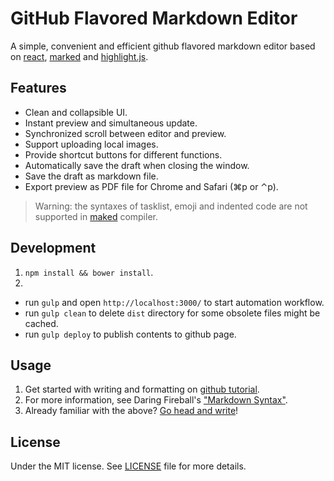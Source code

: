 # GitHub Flavored Markdown Editor
A simple, convenient and efficient github flavored markdown editor based on [react](https://github.com/facebook/react), [marked](https://github.com/chjj/marked) and [highlight.js](https://github.com/isagalaev/highlight.js).

## Features
* Clean and collapsible UI.
* Instant preview and simultaneous update.
* Synchronized scroll between editor and preview.
* Support uploading local images.
* Provide shortcut buttons for different functions.
* Automatically save the draft when closing the window.
* Save the draft as markdown file.
* Export preview as PDF file for Chrome and Safari (⌘p or ⌃p).

> Warning: the syntaxes of tasklist, emoji and indented code are not supported in [maked](https://github.com/chjj/marked) compiler.

## Development
1. `npm install && bower install`.
2. 
  - run `gulp` and open `http://localhost:3000/` to start automation workflow.
  - run `gulp clean` to delete `dist` directory for some obsolete files might be cached.
  - run `gulp deploy` to publish contents to github page.

## Usage
1. Get started with writing and formatting on [github tutorial](https://help.github.com/categories/writing-on-github/).
2. For more information, see Daring Fireball's ["Markdown Syntax"](https://daringfireball.net/projects/markdown/syntax).
3. Already familiar with the above? [Go head and write](https://xiaoyanhao.github.io/markdown-editor/)!

## License
Under the MIT license. See [LICENSE](https://github.com/xiaoyanhao/markdown-editor/blob/master/LICENSE) file for more details.
